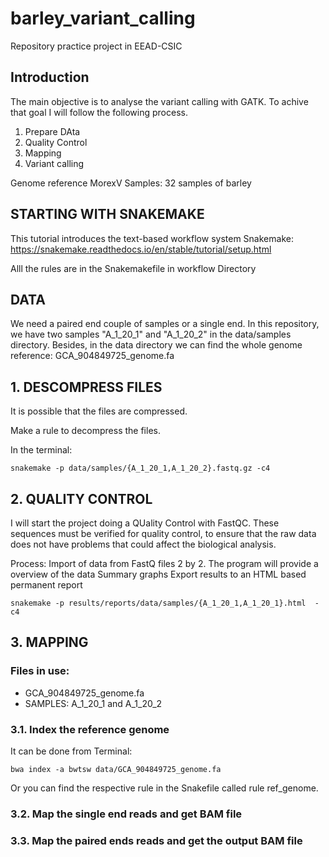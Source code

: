 # barley_variant_calling
Repository practice project in EEAD-CSIC

## Introduction

The main objective is to analyse the variant calling with GATK. To achive that goal I will follow the following process.
1. Prepare DAta
1. Quality Control
2. Mapping
3. Variant calling


Genome reference MorexV
Samples: 32 samples of barley

## STARTING WITH SNAKEMAKE
This tutorial introduces the text-based workflow system Snakemake: https://snakemake.readthedocs.io/en/stable/tutorial/setup.html 

Alll the rules are in the Snakemakefile in workflow Directory

## DATA

We need a paired end couple of samples or a single end. In this repository, we have two samples "A_1_20_1" and "A_1_20_2" in the data/samples directory. Besides, in the data directory we can find the whole genome reference: GCA_904849725_genome.fa


## 1. DESCOMPRESS FILES
It is possible that the files are compressed.

Make a rule to decompress the files. 

In the terminal: 

    snakemake -p data/samples/{A_1_20_1,A_1_20_2}.fastq.gz -c4


## 2. QUALITY CONTROL

I will start the project doing a QUality Control with FastQC. These sequences must be verified for quality control, to ensure that the raw data does not have problems that could affect the biological analysis. 

Process:
  Import of data from FastQ files 2 by 2. 
  The program will provide a overview of the data
  Summary graphs
  Export results to an HTML based permanent report

 
    snakemake -p results/reports/data/samples/{A_1_20_1,A_1_20_1}.html  -c4

## 3. MAPPING
### Files in use:
- GCA_904849725_genome.fa
- SAMPLES: A_1_20_1 and A_1_20_2

### 3.1. Index the reference genome 

It can be done from Terminal:

    bwa index -a bwtsw data/GCA_904849725_genome.fa

Or you can find the respective rule in the Snakefile called rule ref_genome.

### 3.2. Map the single end reads and get BAM file
### 3.3. Map the paired ends reads and get the output BAM file




  
